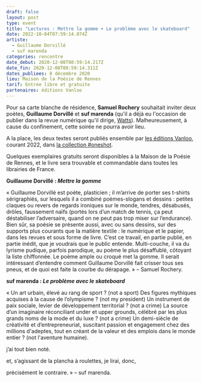 ```yaml
---
draft: false
layout: post
type: event
title: "Lectures : Mettre la gomme + Le problème avec le skateboard"
date: 2022-10-04T07:59:14.074Z
artiste:
  - Guillaume Dorvillé
  - suf marenda
categories: rencontre
date_debut: 2020-12-08T08:59:14.217Z
date_fin: 2020-12-08T08:59:14.311Z
dates_publiees: 8 décembre 2020
lieu: Maison de la Poésie de Rennes
tarif: Entrée libre et gratuite
partenaires: éditions Vanloo
---
```

Pour sa carte blanche de résidence, **Samuel Rochery** souhaitait inviter deux poètes, **Guillaume Dorvillé** et **suf marenda** (qu'il a déjà eu l'occasion de publier dans la revue numérique qu'il dirige, [Watts](http://revuewatts.srwebworks.com/)). Malheureusement, à cause du confinement, cette soirée ne pourra avoir lieu.

A la place, les deux textes seront publiés ensemble par [les éditions Vanloo](https://www.editionsvanloo.fr/), courant 2022, dans [la collection #oneshot](https://www.editionsvanloo.fr/nos-livres/collection-oneshot/). 

Quelques exemplaires gratuits seront disponibles à la Maison de la Poésie de Rennes, et le livre sera trouvable et commandable dans toutes les librairies de France.

**Guillaume Dorvillé : *Mettre la gomme***

« Guillaume Dorvillé est poète, plasticien ; il m’arrive de porter ses t-shirts sérigraphiés, sur lesquels il a combiné poèmes-slogans et dessins : petites claques ou revers de regards ironiques sur le monde, tendres, désabusés, drôles, faussement naïfs (portés lors d’un match de tennis, ça peut déstabiliser l’adversaire, quand on ne peut pas trop miser sur l’endurance). Bien sûr, sa poésie se présente aussi, avec ou sans dessins, sur des supports plus courants que la matière textile : le numérique et le papier, dans les revues et sous forme de livre. C’est ce travail, en partie publié, en partie inédit, que je voudrais que le public entende. Multi-couche, il va du lyrisme pudique, parfois parodique, au poème le plus désaffublé, côtoyant la liste chiffonnée. Le poème ample ou croqué met la gomme. Il serait intéressant d’entendre comment Guillaume Dorvillé fait crisser tous ses pneus, et de quoi est faite la courbe du dérapage. » – Samuel Rochery.

**suf marenda : *Le problème avec le skateboard***

« Un art urbain, élevé au rang de sport ? (not a sport) Des figures mythiques acquises à la cause de l’olympisme ? (not my president) Un instrument de paix sociale, levier de développement territorial ? (not a crime) La source d’un imaginaire réconciliant under et upper grounds, célébré par les plus grands noms de la mode et du luxe ? (not a crime) Un demi-siècle de créativité et d’entrepreneuriat, suscitant passion et engagement chez des millions d'adeptes, tout en créant de la valeur et des emplois dans le monde entier ? (not l'aventure humaine).

j’ai tout bien noté.

et, s’agissant de la plancha à roulettes, je lirai, donc,

précisément le contraire. » – suf marenda.